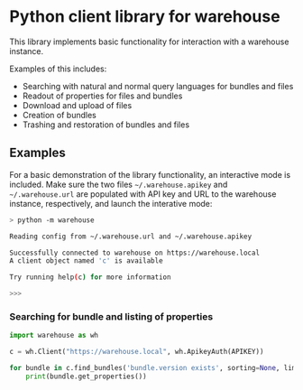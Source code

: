 # Python client library for warehouse

This library implements basic functionality for interaction with a warehouse instance.

Examples of this includes:

* Searching with natural and normal query languages for bundles and files
* Readout of properties for files and bundles
* Download and upload of files
* Creation of bundles
* Trashing and restoration of bundles and files

## Examples

For a basic demonstration of the library functionality, an interactive mode is included. Make sure the two files `~/.warehouse.apikey` and `~/.warehouse.url` are populated with API key and URL to the warehouse instance, respectively, and launch the interative mode:

```sh
> python -m warehouse

Reading config from ~/.warehouse.url and ~/.warehouse.apikey

Successfully connected to warehouse on https://warehouse.local
A client object named 'c' is available

Try running help(c) for more information

>>>
```

### Searching for bundle and listing of properties

```python
import warehouse as wh

c = wh.Client("https://warehouse.local", wh.ApikeyAuth(APIKEY))

for bundle in c.find_bundles('bundle.version exists', sorting=None, limit=1):
    print(bundle.get_properties())
```
